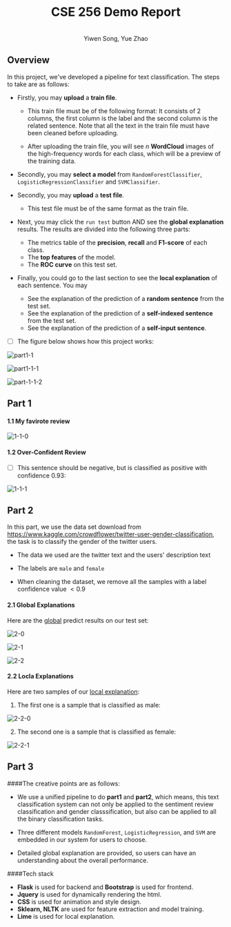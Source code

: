 





# <center>CSE 256 Demo Report</center>

  <center>
    <br>
Yiwen Song, Yue Zhao
</center> 





## Overview

In this project, we've developed a pipeline for text classification. The steps to take are as follows:

* Firstly, you may **upload** a **train file**. 

  * This train file must be of the following format: It consists of 2 columns, the first column is the label and the second column is the related sentence. Note that all the text in the train file must have been cleaned before uploading.

  * After uploading the train file,  you will see $n$ **WordCloud** images of the high-frequency words for each class, which will be a preview of the training data.

* Secondly, you may **select a model** from `RandomForestClassifier`, `LogisticRegressionClassifier` and `SVMClassifier`.

* Secondly, you may **upload** a **test file**.

  * This test file must be of the same format as the train file.

* Next, you may click the `run test` button AND see the **global explanation** results. The results are divided into the following three parts:

  * The metrics table of the **precision**, **recall** and **F1-score** of each class.
  * The **top features** of the model.
  * The **ROC curve** on this test set.

* Finally, you could go to the last section to see the **local explanation** of each sentence. You may

  * See the explanation of the prediction of a **random sentence** from the test set.
  * See the explanation of the prediction of a **self-indexed sentence** from the test set.
  * See the explanation of the prediction of a **self-input sentence**.



- [ ] The figure below shows how this project works: 



![part1-1](./0-1-0.png)

![part1-1-1](./0-1-1.png)

![part-1-1-2](./0-1-2.png)





## Part 1

#### 1.1  My favirote review

![1-1-0](./1-1-0.png)

#### 1.2  Over-Confident Review

- [ ] This sentence should be negative, but is classified as positive with confidence 0.93:

![1-1-1](./1-1-1.png)



## Part 2

In this part, we use the data set download from https://www.kaggle.com/crowdflower/twitter-user-gender-classification, the task is to classify the gender of the twitter users.

* The data we used are the twitter text and the users' description text

* The labels are `male` and `female`
* When cleaning the dataset, we remove all the samples with a label confidence value $< 0.9$



#### 2.1 Global Explanations

Here are the <u>global</u> predict results on our test set:

![2-0](./2-0.png)

![2-1](./2-1.png)

![2-2](./2-2.png)



#### 2.2 Locla Explanations

Here are two samples of our <u>local explanation</u>:

1. The first one is a sample that is classified as male:

![2-2-0](./2-2-0.png)



2. The second one is a sample that is classified as female:

![2-2-1](./2-2-1.png)



## Part 3

####The creative points are as follows: 

* We use a unified pipeline to do **part1** and **part2**, which means, this text classification system can not only be applied to the sentiment review classification and gender classsification, but also can be applied to all the binary classification tasks. 

* Three different models `RandomForest`,  `LogisticRegression`, and `SVM`  are embedded in our system for users to choose.

* Detailed global explanation are provided, so users can have an understanding about the overall performance.

  

####Tech stack

* **Flask** is used for backend and **Bootstrap** is used for frontend.
* **Jquery** is used for dynamically rendering the html.
* **CSS** is used for animation and style design.
* **Sklearn, NLTK** are used for feature extraction and model training.
* **Lime**  is used for local explanation.